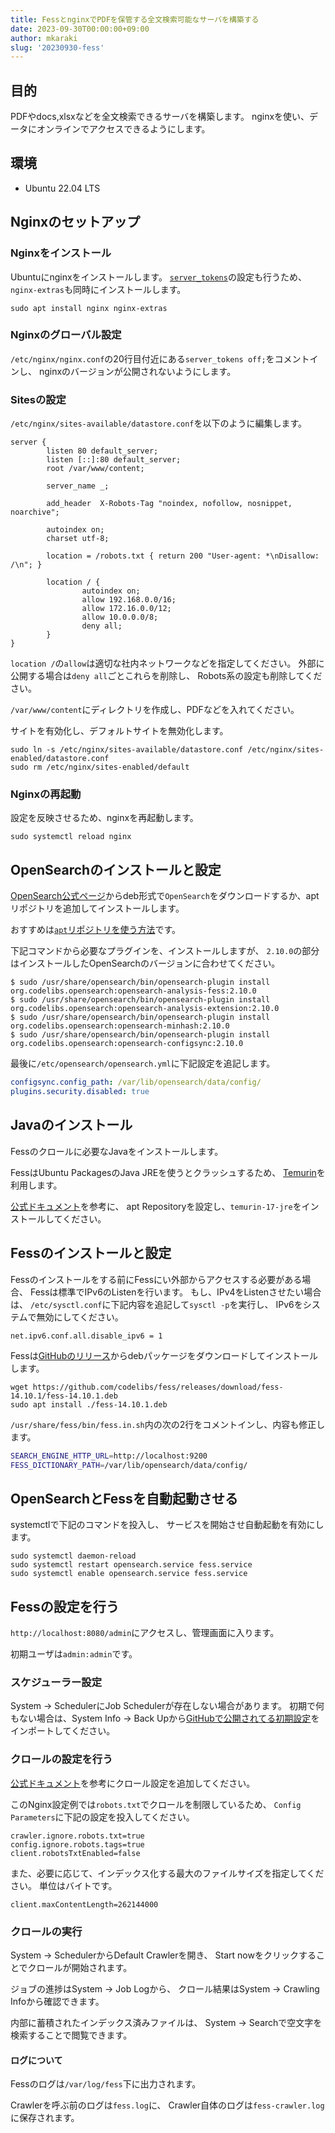 ```yaml
---
title: FessとnginxでPDFを保管する全文検索可能なサーバを構築する
date: 2023-09-30T00:00:00+09:00
author: mkaraki
slug: '20230930-fess'
---
```


## 目的

PDFやdocs,xlsxなどを全文検索できるサーバを構築します。
nginxを使い、データにオンラインでアクセスできるようにします。

## 環境

- Ubuntu 22.04 LTS

## Nginxのセットアップ

### Nginxをインストール

Ubuntuにnginxをインストールします。
[`server_tokens`](https://nginx.org/en/docs/http/ngx_http_core_module.html#server_tokens)の設定も行うため、`nginx-extras`も同時にインストールします。

```shell
sudo apt install nginx nginx-extras
```

### Nginxのグローバル設定

`/etc/nginx/nginx.conf`の20行目付近にある`server_tokens off;`をコメントインし、
nginxのバージョンが公開されないようにします。

### Sitesの設定

`/etc/nginx/sites-available/datastore.conf`を以下のように編集します。

```nginx
server {
        listen 80 default_server;
        listen [::]:80 default_server;
        root /var/www/content;

        server_name _;

        add_header  X-Robots-Tag "noindex, nofollow, nosnippet, noarchive";

        autoindex on;
        charset utf-8;

        location = /robots.txt { return 200 "User-agent: *\nDisallow: /\n"; }

        location / {
                autoindex on;
                allow 192.168.0.0/16;
                allow 172.16.0.0/12;
                allow 10.0.0.0/8;
                deny all;
        }
}
```

`location /`の`allow`は適切な社内ネットワークなどを指定してください。
外部に公開する場合は`deny all`ごとこれらを削除し、
Robots系の設定も削除してください。

`/var/www/content`にディレクトリを作成し、PDFなどを入れてください。

サイトを有効化し、デフォルトサイトを無効化します。

```shell
sudo ln -s /etc/nginx/sites-available/datastore.conf /etc/nginx/sites-enabled/datastore.conf
sudo rm /etc/nginx/sites-enabled/default
```

### Nginxの再起動

設定を反映させるため、nginxを再起動します。

```shell
sudo systemctl reload nginx
```

## OpenSearchのインストールと設定

[OpenSearch公式ページ](https://opensearch.org/)からdeb形式で`OpenSearch`をダウンロードするか、aptリポジトリを追加してインストールします。

おすすめは[`apt`リポジトリを使う方法](https://opensearch.org/docs/latest/install-and-configure/install-opensearch/debian/#install-opensearch-from-an-apt-repository)です。

下記コマンドから必要なプラグインを、インストールしますが、
`2.10.0`の部分はインストールしたOpenSearchのバージョンに合わせてください。

```shell
$ sudo /usr/share/opensearch/bin/opensearch-plugin install org.codelibs.opensearch:opensearch-analysis-fess:2.10.0
$ sudo /usr/share/opensearch/bin/opensearch-plugin install org.codelibs.opensearch:opensearch-analysis-extension:2.10.0
$ sudo /usr/share/opensearch/bin/opensearch-plugin install org.codelibs.opensearch:opensearch-minhash:2.10.0
$ sudo /usr/share/opensearch/bin/opensearch-plugin install org.codelibs.opensearch:opensearch-configsync:2.10.0
```

最後に`/etc/opensearch/opensearch.yml`に下記設定を追記します。

```yaml
configsync.config_path: /var/lib/opensearch/data/config/
plugins.security.disabled: true
```

## Javaのインストール

Fessのクロールに必要なJavaをインストールします。

FessはUbuntu PackagesのJava JREを使うとクラッシュするため、
[Temurin](https://adoptium.net/)を利用します。

[公式ドキュメント](https://adoptium.net/installation/linux/#_deb_installation_on_debian_or_ubuntu)を参考に、
apt Repositoryを設定し、`temurin-17-jre`をインストールしてください。

## Fessのインストールと設定

Fessのインストールをする前にFessにい外部からアクセスする必要がある場合、
Fessは標準でIPv6のListenを行います。
もし、IPv4をListenさせたい場合は、
`/etc/sysctl.conf`に下記内容を追記して`sysctl -p`を実行し、
IPv6をシステムで無効にしてください。

```sysctl
net.ipv6.conf.all.disable_ipv6 = 1
```

Fessは[GitHubのリリース](https://github.com/codelibs/fess/releases)からdebパッケージをダウンロードしてインストールします。

```shell
wget https://github.com/codelibs/fess/releases/download/fess-14.10.1/fess-14.10.1.deb
sudo apt install ./fess-14.10.1.deb
```

`/usr/share/fess/bin/fess.in.sh`内の次の2行をコメントインし、内容も修正します。

```bash
SEARCH_ENGINE_HTTP_URL=http://localhost:9200
FESS_DICTIONARY_PATH=/var/lib/opensearch/data/config/
```

## OpenSearchとFessを自動起動させる

systemctlで下記のコマンドを投入し、
サービスを開始させ自動起動を有効にします。

```shell
sudo systemctl daemon-reload
sudo systemctl restart opensearch.service fess.service
sudo systemctl enable opensearch.service fess.service
```

## Fessの設定を行う

`http://localhost:8080/admin`にアクセスし、管理画面に入ります。

初期ユーザは`admin:admin`です。

### スケジューラー設定

System -> SchedulerにJob Schedulerが存在しない場合があります。
初期で何もない場合は、System Info -> Back Upから[GitHubで公開されてる初期設定](https://github.com/codelibs/fess/blob/14.10.x/src/main/resources/fess_indices/fess_config.scheduled_job/scheduled_job.bulk)をインポートしてください。

### クロールの設定を行う

[公式ドキュメント](https://fess.codelibs.org/ja/articles/article-1.html)を参考にクロール設定を追加してください。

このNginx設定例では`robots.txt`でクロールを制限しているため、
`Config Parameters`に下記の設定を投入してください。

```
crawler.ignore.robots.txt=true
config.ignore.robots.tags=true
client.robotsTxtEnabled=false
```

また、必要に応じて、インデックス化する最大のファイルサイズを指定してください。
単位はバイトです。

```
client.maxContentLength=262144000
```

### クロールの実行

System -> SchedulerからDefault Crawlerを開き、
Start nowをクリックすることでクロールが開始されます。

ジョブの進捗はSystem -> Job Logから、
クロール結果はSystem -> Crawling Infoから確認できます。

内部に蓄積されたインデックス済みファイルは、
System -> Searchで空文字を検索することで閲覧できます。

#### ログについて

Fessのログは`/var/log/fess`下に出力されます。

Crawlerを呼ぶ前のログは`fess.log`に、
Crawler自体のログは`fess-crawler.log`に保存されます。
